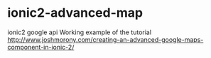 # ionic2-advanced-map
ionic2 google api
Working example of the tutorial
http://www.joshmorony.com/creating-an-advanced-google-maps-component-in-ionic-2/
